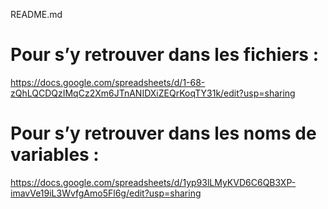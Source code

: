 README.md

# Pour s’y retrouver dans les fichiers :

https://docs.google.com/spreadsheets/d/1-68-zQhLQCDQzIMqCz2Xm6JTnANIDXiZEQrKoqTY31k/edit?usp=sharing

# Pour s’y retrouver dans les noms de variables :

https://docs.google.com/spreadsheets/d/1yp93lLMyKVD6C6QB3XP-imavVe19iL3WvfgAmo5Fl6g/edit?usp=sharing

